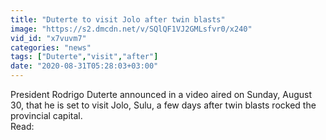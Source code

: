 ```yaml
---
title: "Duterte to visit Jolo after twin blasts"
image: "https://s2.dmcdn.net/v/SQlQF1VJ2GMLsfvr0/x240"
vid_id: "x7vuvm7"
categories: "news"
tags: ["Duterte","visit","after"]
date: "2020-08-31T05:28:03+03:00"
---
```

President Rodrigo Duterte announced in a video aired on Sunday, August 30, that he is set to visit Jolo, Sulu, a few days after twin blasts rocked the provincial capital.  <br>Read:   <br>
